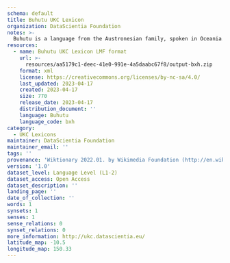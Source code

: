 ```yaml
---
schema: default
title: Buhutu UKC Lexicon
organization: DataScientia Foundation
notes: >-
  Buhutu is a language from the Austronesian family, spoken in Oceania. The UKC Lexicon of Buhutu is represented as a lexico-semantic network. It consists of words, word senses, synsets, as well as sense-level and synset-level relationships.
resources:
  - name: Buhutu UKC Lexicon LMF format
    url: >-
      resources/aa5179c1-deec-41e0-991e-4a5daabc67f8/output-bxh.zip
    format: xml
    license: https://creativecommons.org/licenses/by-nc-sa/4.0/
    last_updated: 2023-04-17
    created: 2023-04-17
    size: 770
    release_date: 2023-04-17
    distribution_document: ''
    language: Buhutu
    language_code: bxh
category:
  - UKC Lexicons
maintainer: DataScientia Foundation
maintainer_email: ''
tags: ''
provenance: 'Wiktionary 2022.01. by Wikimedia Foundation (http://en.wiktionary.org); Princeton WordNet 2.1 by Princeton University (https://wordnet.princeton.edu)'
version: '1.0'
dataset_level: Language Level (L1-2)
dataset_access: Open Access
dataset_description: ''
landing_page: ''
date_of_collection: ''
words: 1
synsets: 1
senses: 1
sense_relations: 0
synset_relations: 0
more_information: http://ukc.datascientia.eu/
latitude_map: -10.5
longitude_map: 150.33
---
```

